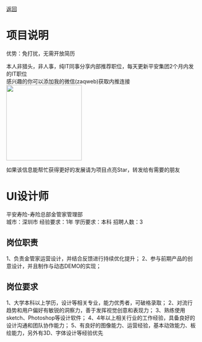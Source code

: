 [返回](../../)

# 项目说明

优势：免打扰，无需开放简历

本人非猎头，非人事，纯IT同事分享内部推荐职位，每天更新平安集团2个月内发的IT职位  
感兴趣的你可以添加我的微信(zaqweb)获取内推连接  
<img src="https://github.com/zaqweb/PA-IT-JOBS/blob/master/WechatICode.jpeg"  height="200" width="200">

如果该信息能帮忙获得更好的发展请为项目点亮Star，转发给有需要的朋友

# UI设计师
平安寿险-寿险总部金管家管理部  
城市：深圳市 经验要求：1年 学历要求：本科  招聘人数：3

## 岗位职责
1、负责金管家运营设计，并结合反馈进行持续优化提升；
2、参与前期产品的创意设计，并且制作与动态DEMO的实现；

## 岗位要求
1、大学本科以上学历，设计等相关专业，能力优秀者，可破格录取；
2、对流行趋势和用户偏好有敏锐的洞察力，善于发挥视觉创意和表现力；
3、熟练使用sketch、Photoshop等设计软件；
4、4年以上相关行业的工作经验，具备良好的设计沟通和团队协作能力；
5、有良好的图像能力、运营经验，基本动效能力、板绘能力，另外有3D、字体设计等经验优先




